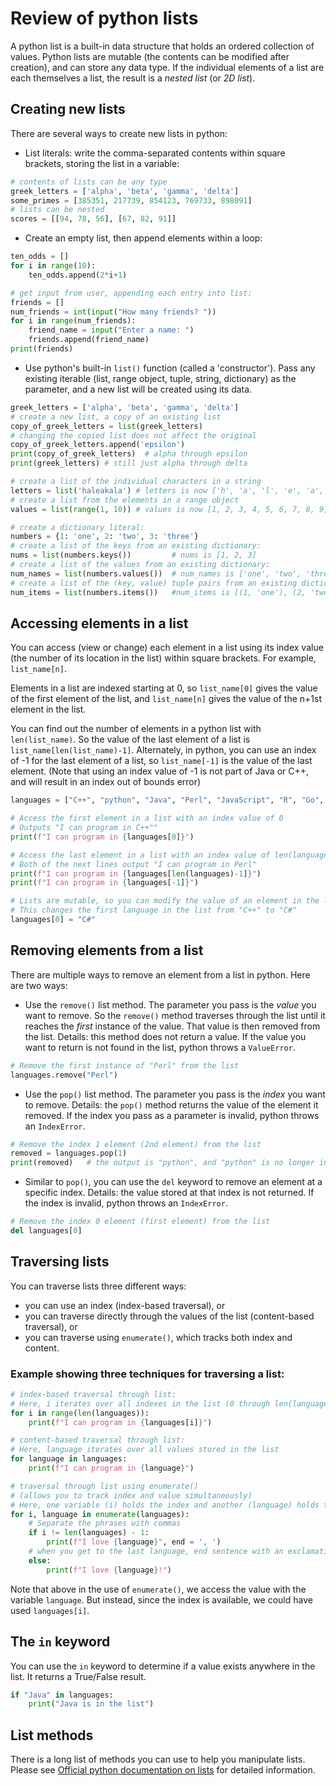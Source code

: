 # Review of python lists

A python list is a built-in data structure that holds an ordered collection of values. 
Python lists are mutable (the contents can be modified after creation), and can store any data type. If the individual elements of a list are each themselves a list, the result is a *nested list* (or *2D list*).
## Creating new lists

There are several ways to create new lists in python:

- List literals: write the comma-separated contents within square brackets, storing the list in a variable:
  
```python
# contents of lists can be any type
greek_letters = ['alpha', 'beta', 'gamma', 'delta']
some_primes = [385351, 217739, 854123, 769733, 898091]
# lists can be nested
scores = [[94, 78, 56], [67, 82, 91]]
```

- Create an empty list, then append elements within a loop:
```python
ten_odds = []
for i in range(10):
    ten_odds.append(2*i+1)

# get input from user, appending each entry into list:
friends = []
num_friends = int(input("How many friends? "))
for i in range(num_friends):
    friend_name = input("Enter a name: ")
    friends.append(friend_name)
print(friends)
```

- Use python's built-in `list()` function (called a 'constructor').
Pass any existing iterable (list, range object, tuple, string, dictionary) as the parameter,
and a new list will be created using its data.
```python
greek_letters = ['alpha', 'beta', 'gamma', 'delta']
# create a new list, a copy of an existing list
copy_of_greek_letters = list(greek_letters)
# changing the copied list does not affect the original
copy_of_greek_letters.append('epsilon')
print(copy_of_greek_letters)  # alpha through epsilon
print(greek_letters) # still just alpha through delta

# create a list of the individual characters in a string
letters = list('haleakala') # letters is now ['h', 'a', 'l', 'e', 'a', 'k', 'a', 'l', 'a']
# create a list from the elements in a range object
values = list(range(1, 10)) # values is now [1, 2, 3, 4, 5, 6, 7, 8, 9]

# create a dictionary literal:
numbers = {1: 'one', 2: 'two', 3: 'three'}
# create a list of the keys from an existing dictionary:
nums = list(numbers.keys())         # nums is [1, 2, 3]
# create a list of the values from an existing dictionary:
num_names = list(numbers.values())  # num_names is ['one', 'two', 'three']
# create a list of the (key, value) tuple pairs from an existing dictionary:
num_items = list(numbers.items())   #num_items is [(1, 'one'), (2, 'two'), (3, 'three')]
```

## Accessing elements in a list
You can access (view or change) each element in a list using its index value 
(the number of its location in the list) within square brackets. For example, `list_name[n]`.

Elements in a list are indexed starting at 0, so `list_name[0]` gives the value of the first element of the list,
and `list_name[n]` gives the value of the n+1st element in the list.

You can find out the number of elements in a python list with `len(list_name)`. 
So the value of the last element of a list is `list_name[len(list_name)-1]`. 
Alternately, in python, you can use an index of -1 for the last element of a list, so `list_name[-1]` is the value of the last element.
(Note that using an index value of -1 is not part of Java or C++, and will result in an index out of bounds error)

```python
languages = ["C++", "python", "Java", "Perl", "JavaScript", "R", "Go", "Rust", "Haskell", "Perl"]

# Access the first element in a list with an index value of 0
# Outputs "I can program in C++""
print(f"I can program in {languages[0]}")

# Access the last element in a list with an index value of len(languages)-1 or -1:
# Both of the next lines output "I can program in Perl"
print(f"I can program in {languages[len(languages)-1]}")
print(f"I can program in {languages[-1]}")

# Lists are mutable, so you can modify the value of an element in the list using its index:
# This changes the first language in the list from "C++" to "C#"
languages[0] = "C#"
```

## Removing elements from a list
There are multiple ways to remove an element from a list in python. Here are two ways:
- Use the `remove()` list method. The parameter you pass is the *value* you want to remove. 
So the `remove()` method traverses through the list until it reaches the *first* instance of the value. That value is then removed from the list.
Details: this method does not return a value. If the value you want to return is not found in the list, python throws a `ValueError`.

```python
# Remove the first instance of "Perl" from the list
languages.remove("Perl")
```

- Use the `pop()` list method. The parameter you pass is the *index* you want to remove.
Details: the `pop()` method returns the value of the element it removed. If the index you pass as a parameter is invalid, python throws an `IndexError`.

```python
# Remove the index 1 element (2nd element) from the list
removed = languages.pop(1)
print(removed)   # the output is "python", and "python" is no longer in the list
```
- Similar to `pop()`, you can use the `del` keyword to remove an element at a specific index. Details: the value stored at that index is not returned. If the index is invalid, python throws an `IndexError`.
```python
# Remove the index 0 element (first element) from the list
del languages[0]
```

## Traversing lists
You can traverse lists three different ways:
- you can use an index (index-based traversal), or 
- you can traverse directly through the values of the list (content-based traversal), or
- you can traverse using `enumerate()`, which tracks both index and content.

### Example showing three techniques for traversing a list:

```python
# index-based traversal through list:
# Here, i iterates over all indexes in the list (0 through len(languages)-1)
for i in range(len(languages)):
    print(f"I can program in {languages[i]}")

# content-based traversal through list:
# Here, language iterates over all values stored in the list
for language in languages:
    print(f"I can program in {language}")

# traversal through list using enumerate()
# (allows you to track index and value simultaneously)
# Here, one variable (i) holds the index and another (language) holds the value
for i, language in enumerate(languages):
    # Separate the phrases with commas
    if i != len(languages) - 1:
        print(f"I love {language}", end = ', ')
    # when you get to the last language, end sentence with an exclamation point
    else:
        print(f"I love {language}!")
```

Note that above in the use of `enumerate()`, we access the value with the variable `language`.
But instead, since the index is available, we could have used `languages[i]`.

## The `in` keyword
You can use the `in` keyword to determine if a value exists anywhere in the list. It returns a True/False result.
```python
if "Java" in languages:
    print("Java is in the list")
```

## List methods

There is a long list of methods you can use to help you manipulate lists. Please see [Official python documentation on lists](https://docs.python.org/3/tutorial/datastructures.html#more-on-lists) for detailed information.




